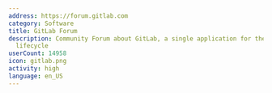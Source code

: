 ```yaml
---
address: https://forum.gitlab.com
category: Software
title: GitLab Forum
description: Community Forum about GitLab, a single application for the entire DevOps
  lifecycle
userCount: 14958
icon: gitlab.png
activity: high
language: en_US
---
```

